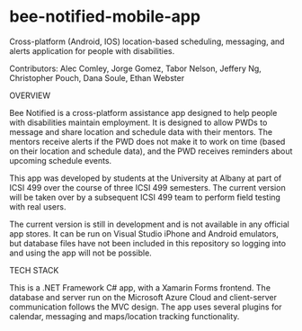 # bee-notified-mobile-app
Cross-platform (Android, IOS) location-based scheduling, messaging, and alerts application for people with disabilities.

Contributors: Alec Comley, Jorge Gomez, Tabor Nelson, Jeffery Ng, Christopher Pouch, Dana Soule, Ethan Webster

OVERVIEW

Bee Notified is a cross-platform assistance app designed to help people with disabilities maintain employment. It is designed to 
allow PWDs to message and share location and schedule data with their mentors. The mentors
receive alerts if the PWD does not make it to work on time (based on their location and schedule data), and the PWD receives 
reminders about upcoming schedule events.

This app was developed by students at the University at Albany at part of ICSI 499 over the course of three ICSI 499 semesters. 
The current version will be taken over by a subsequent ICSI 499 team to perform field testing with real users. 

The current version is still in development and is not available in any official app stores. It can be run on Visual Studio iPhone 
and Android emulators, but database files have not been included in this repository so logging into and using the app will not be possible.

TECH STACK

This is a .NET Framework C# app, with a Xamarin Forms frontend. The database and server run on the Microsoft Azure Cloud and client-server 
communication follows the MVC design. The app uses several plugins for calendar, messaging and maps/location tracking functionality.  
